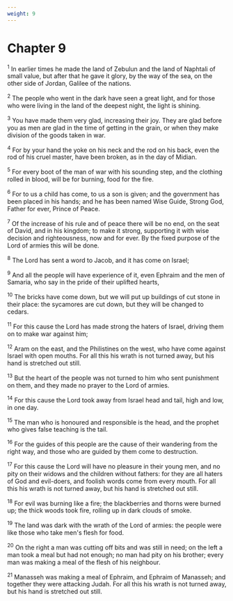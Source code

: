 ```yaml
---
weight: 9
---
```


# Chapter 9

<sup>1</sup> In earlier times he made the land of Zebulun and the land of Naphtali of small value, but after that he gave it glory, by the way of the sea, on the other side of Jordan, Galilee of the nations. 

<sup>2</sup> The people who went in the dark have seen a great light, and for those who were living in the land of the deepest night, the light is shining. 

<sup>3</sup> You have made them very glad, increasing their joy. They are glad before you as men are glad in the time of getting in the grain, or when they make division of the goods taken in war. 

<sup>4</sup> For by your hand the yoke on his neck and the rod on his back, even the rod of his cruel master, have been broken, as in the day of Midian. 

<sup>5</sup> For every boot of the man of war with his sounding step, and the clothing rolled in blood, will be for burning, food for the fire. 

<sup>6</sup> For to us a child has come, to us a son is given; and the government has been placed in his hands; and he has been named Wise Guide, Strong God, Father for ever, Prince of Peace. 

<sup>7</sup> Of the increase of his rule and of peace there will be no end, on the seat of David, and in his kingdom; to make it strong, supporting it with wise decision and righteousness, now and for ever. By the fixed purpose of the Lord of armies this will be done. 

<sup>8</sup> The Lord has sent a word to Jacob, and it has come on Israel; 

<sup>9</sup> And all the people will have experience of it, even Ephraim and the men of Samaria, who say in the pride of their uplifted hearts, 

<sup>10</sup> The bricks have come down, but we will put up buildings of cut stone in their place: the sycamores are cut down, but they will be changed to cedars. 

<sup>11</sup> For this cause the Lord has made strong the haters of Israel, driving them on to make war against him; 

<sup>12</sup> Aram on the east, and the Philistines on the west, who have come against Israel with open mouths. For all this his wrath is not turned away, but his hand is stretched out still. 

<sup>13</sup> But the heart of the people was not turned to him who sent punishment on them, and they made no prayer to the Lord of armies. 

<sup>14</sup> For this cause the Lord took away from Israel head and tail, high and low, in one day. 

<sup>15</sup> The man who is honoured and responsible is the head, and the prophet who gives false teaching is the tail. 

<sup>16</sup> For the guides of this people are the cause of their wandering from the right way, and those who are guided by them come to destruction. 

<sup>17</sup> For this cause the Lord will have no pleasure in their young men, and no pity on their widows and the children without fathers: for they are all haters of God and evil-doers, and foolish words come from every mouth. For all this his wrath is not turned away, but his hand is stretched out still. 

<sup>18</sup> For evil was burning like a fire; the blackberries and thorns were burned up; the thick woods took fire, rolling up in dark clouds of smoke. 

<sup>19</sup> The land was dark with the wrath of the Lord of armies: the people were like those who take men's flesh for food. 

<sup>20</sup> On the right a man was cutting off bits and was still in need; on the left a man took a meal but had not enough; no man had pity on his brother; every man was making a meal of the flesh of his neighbour. 

<sup>21</sup> Manasseh was making a meal of Ephraim, and Ephraim of Manasseh; and together they were attacking Judah. For all this his wrath is not turned away, but his hand is stretched out still. 


